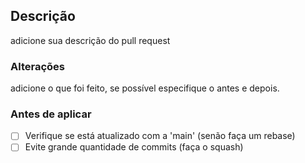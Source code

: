 ## Descrição

adicione sua descrição do pull request

### Alterações

adicione o que foi feito, se possível especifique o antes e depois.


### Antes de aplicar

- [ ] Verifique se está atualizado com a 'main' (senão faça um rebase)
- [ ] Evite grande quantidade de commits (faça o squash)